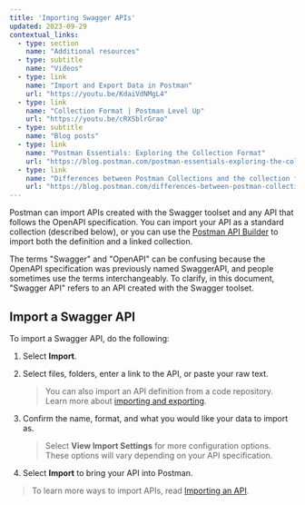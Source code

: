 ```yaml
---
title: 'Importing Swagger APIs'
updated: 2023-09-29
contextual_links:
  - type: section
    name: "Additional resources"
  - type: subtitle
    name: "Videos"
  - type: link
    name: "Import and Export Data in Postman"
    url: "https://youtu.be/KdaiVdNMgL4"
  - type: link
    name: "Collection Format | Postman Level Up"
    url: "https://youtu.be/cRXSblrGrao"
  - type: subtitle
    name: "Blog posts"
  - type: link
    name: "Postman Essentials: Exploring the Collection Format"
    url: "https://blog.postman.com/postman-essentials-exploring-the-collection-format/"
  - type: link
    name: "Differences between Postman Collections and the collection format"
    url: "https://blog.postman.com/differences-between-postman-collections-and-collection-format/"
---
```


Postman can import APIs created with the Swagger toolset and any API that follows the OpenAPI specification. You can import your API as a standard collection (described below), or you can use the [Postman API Builder](/docs/designing-and-developing-your-api/the-api-workflow/) to import both the definition and a linked collection.

The terms "Swagger" and "OpenAPI" can be confusing because the OpenAPI specification was previously named SwaggerAPI, and people sometimes use the terms interchangeably. To clarify, in this document, "Swagger API" refers to an API created with the Swagger toolset.

## Import a Swagger API

To import a Swagger API, do the following:

1. Select **Import**.
1. Select files, folders, enter a link to the API, or paste your raw text.

    > You can also import an API definition from a code repository. Learn more about [importing and exporting](/docs/getting-started/importing-and-exporting/importing-and-exporting-overview/).

1. Confirm the name, format, and what you would like your data to import as.

    > Select **View Import Settings** for more configuration options. These options will vary depending on your API specification.

1. Select **Import** to bring your API into Postman.

> To learn more ways to import APIs, read [Importing an API](/docs/designing-and-developing-your-api/importing-an-api/).
